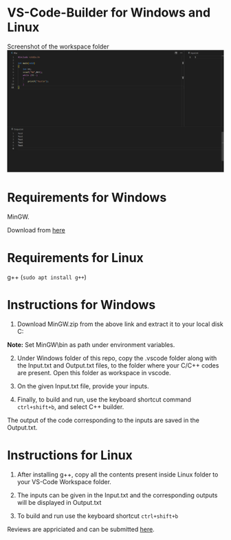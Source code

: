 # VS-Code-Builder for Windows and Linux
Screenshot of the workspace folder
![Screenshot](Screenshot.png?raw=true "Title")
# Requirements for Windows
MinGW.


Download from [here](https://drive.google.com/open?id=1Lq-al-sBEqnpK92zsQjY887BGFyGbjVn)


# Requirements for Linux
g++ (`sudo apt install g++`)


# Instructions for Windows


1) Download MinGW.zip from the above link and extract it to your local disk C:


  **Note:** Set MinGW\bin as path under environment variables.


2) Under Windows folder of this repo, copy the .vscode folder along with the Input.txt and Output.txt files, to the folder where your C/C++ codes are present. Open this folder as workspace in vscode.


3) On the given Input.txt file, provide your inputs.


4) Finally, to build and run, use the keyboard shortcut command `ctrl+shift+b`, and select C++ builder. 


The output of the code corresponding to the inputs are saved in the Output.txt.


# Instructions for Linux


1) After installing g++, copy all the contents present inside Linux folder to your VS-Code Workspace folder.


2) The inputs can be given in the Input.txt and the corresponding outputs will be displayed in Output.txt


3) To build and run use the keyboard shortcut `ctrl+shift+b`


Reviews are appriciated and can be submitted [here](https://docs.google.com/forms/d/e/1FAIpQLSdPtz4s-FBBn5zCBZ8JOxdXJczhGqVymZp_mPSvOidckNHg5g/viewform).
